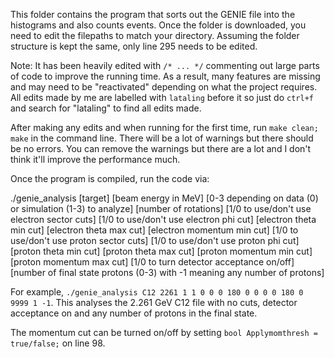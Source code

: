 This folder contains the program that sorts out the GENIE file into the histograms and also counts events. Once the folder is downloaded, you need to edit the filepaths to match your directory. Assuming the folder structure is kept the same, only line 295 needs to be edited.

Note: It has been heavily edited with `/* ... */` commenting out large parts of code to improve the running time. As a result, many features are missing and may need to be "reactivated" depending on what the project requires. All edits made by me are labelled with `lataling` before it so just do `ctrl+f` and search for "lataling" to find all edits made. 

After making any edits and when running for the first time, run `make clean; make` in the command line. There will be a lot of warnings but there should be no errors. You can remove the warnings but there are a lot and I don't think it'll improve the performance much.

Once the program is compiled, run the code via:

./genie_analysis [target] [beam energy in MeV] [0-3 depending on data (0) or simulation (1-3) to analyze] [number of rotations] [1/0 to use/don't use electron sector cuts] [1/0 to use/don't use electron phi cut] [electron theta min cut] [electron theta max cut] [electron momentum min cut] [1/0 to use/don't use proton sector cuts] [1/0 to use/don't use proton phi cut] [proton theta min cut] [proton theta max cut] [proton momentum min cut] [proton momentum max cut] [1/0 to turn detector acceptance on/off] [number of final state protons (0-3) with -1 meaning any number of protons]

For example, `./genie_analysis C12 2261 1 1 0 0 0 180 0 0 0 0 180 0 9999 1 -1`. This analyses the 2.261 GeV C12 file with no cuts, detector acceptance on and any number of protons in the final state.

The momentum cut can be turned on/off by setting `bool Applymomthresh = true/false;` on line 98. 
